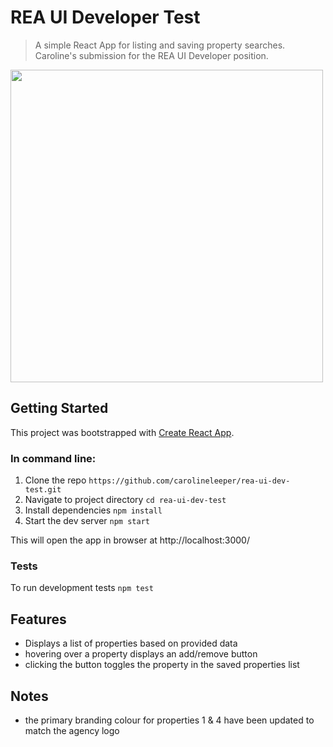 # REA UI Developer Test

> A simple React App for listing and saving property searches.  
> Caroline's submission for the REA UI Developer position.

<img src="https://media.giphy.com/media/7aZdLNX7mN8dRTbQ0H/giphy.gif" width="500">

## Getting Started

This project was bootstrapped with [Create React App](https://github.com/facebook/create-react-app).

### In command line:

1. Clone the repo
   `https://github.com/carolineleeper/rea-ui-dev-test.git`
2. Navigate to project directory
   `cd rea-ui-dev-test`
3. Install dependencies
   `npm install`
4. Start the dev server
   `npm start`

This will open the app in browser at http://localhost:3000/

### Tests

To run development tests `npm test`

## Features

- Displays a list of properties based on provided data
- hovering over a property displays an add/remove button
- clicking the button toggles the property in the saved properties list

## Notes

- the primary branding colour for properties 1 & 4 have been updated to match the agency logo
